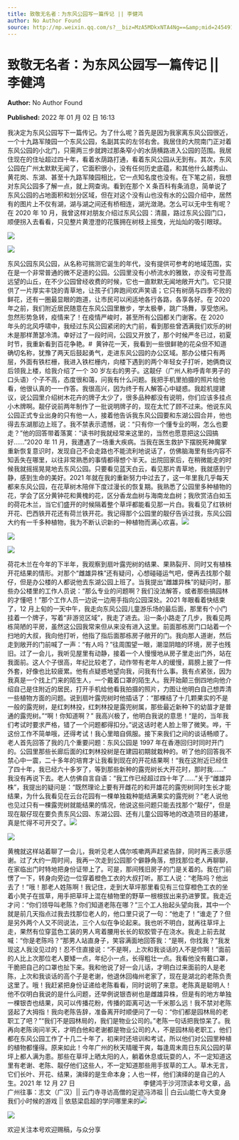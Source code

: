 ```yaml
---
title: 致敬无名者：为东风公园写一篇传记 || 李健鸿
author: No Author Found
source: http://mp.weixin.qq.com/s?__biz=MzA5MDkxNTA4Ng==&amp;mid=2454911860&amp;idx=1&amp;sn=52f39a46a576bf57610202a60266cf64&amp;chksm=87a23315b0d5ba031c2c7c8e94163b21df419fa5d241cf8939189213435888448d2d54e8bd10#rd
---
```


# 致敬无名者：为东风公园写一篇传记 || 李健鸿

**Author:** No Author Found

**Published:** 2022 年 01 月 02 日 16:13

我决定为东风公园写下一篇传记。为了什么呢？首先是因为我家离东风公园很近，一个十九路军陵园一个东风公园，名副其实的左邻右舍。我居住的大院南门正对着东风公园的小北门，只需两三步就跨过那条窄小的水荫横路进入公园的范围。我居住现在的住址超过四十年，看着水荫路打通，看着东风公园从无到有。其次，东风公园在广州太默默无闻了，它面积很小，没有任何历史底蕴，和其他什么越秀山、黄花岗、东湖、甚至十九路军陵园相比，它一点知名度也没有。在下笔之前，我想对东风公园多了解一点，就上网查询。看到在那个 X 条百科有条消息，简单说了东风公园的占地面积和划分区域，但在对这个没有山也没有水的公园介绍中，居然有的图片上不仅有湖，湖与湖之间还有桥相连，湖光潋滟。怎么可以无中生有呢？在 2020 年 10 月，我曾这样对朋友介绍过东风公园：清晨，路过东风公园门口，顺便拐入去看看，只见整片黄澄澄的花簇拥在树枝上摇曳，光灿灿的吸引眼球。

![](https://mmbiz.qpic.cn/mmbiz_jpg/PJWG74pLsMZSJBD38M6vDZVROouibabakYUIYsKicgp1ia4niacQscNlVj2ccVYToJCeQY8zbPmTLVLJg6ibya01tMg/640?wx_fmt=jpeg)

![](https://mmbiz.qpic.cn/mmbiz_jpg/PJWG74pLsMZSJBD38M6vDZVROouibabakadUgvicZKdJzTQb0DTibuprRL1N5gDLw8QibqA4lVpRVA1O0bXr1ZzYLw/640?wx_fmt=jpeg)

东风公园东风公园，从名称可揣测它诞生的年代，没有提供可参考的地域范围，实在是一个非常普通的微不足道的公园。公园里没有小桥流水的雅致，亦没有可登高远望的山丘，在不少公园曾经收费的时候，它也一直默默无闻地敞开大门。它只提供了一片厚实丰饶的青草地，让孩子们奔跑间欢声笑语；它只有树荫与四季不败的鲜花，还有一圈最显眼的跑道，让市民可以闲适地各行各路，各享各好。在 2020 年之前，我们附近居民随意在东风公园里散步，学太极拳，跳广场舞，享受悠闲。忽然形势急转，疫情来了！在疫情严峻时，甚至所有公园都关门谢客。在 2020 年头的北风呼啸中，我经过东风公园紧闭的大门前，看到那些曾洒满我们欢乐的树木是那样萧瑟冷清。幸好过了一段时间，公园又开放了，那个时候严冬已过，初夏时节，我重新看到百花争艳。#  黄钟花一天，我看到一些很鲜艳的花朵但不知道确切名称，犹豫了两天后鼓起勇气，走进东风公园的办公区域。那办公楼只有两层，外面有铁栏栅，我进入铁栏栅内，向楼下遇到的两个年轻女子打听，她俩商议后领我上楼，给我介绍了一个 30 岁左右的男子。这靓仔（广州人称呼青年男子的口头语）个子不高，态度很和蔼，问我有什么问题。我把手机里拍摄的照片给他看，他很认真的一一作答。我很高兴，因为终于有人解答心中疑惑。我趁机提建议，说公园里介绍树木花卉的牌子太少了，很多品种都没有说明，你们应该多挂点小木牌啊。靓仔说前两年制作了一批说明牌子的，现在太忙了顾不过来。他说东风公园正式专业出身的只有他一人，接着他告诉我东风公园要和东湖公园合并，他也得去东湖那边上班了。我不禁表示遗憾，说：“只有你一个懂专业的啊，怎么也要走？”他的回答带着落寞：“读书时我就经常来这里的，当然也愿意把这公园搞好……”2020 年 11 月，我遭遇了一场重大疾病。当我在医生救护下摆脱死神魔掌重新恢复意识时，发现自己不会走路也不能流利地说话了，仿佛脑海里有些内容不知丢失在哪里，以往非常熟悉的事情都得想个半天。出院回家后，在稍微能走的时候我就摇摇晃晃地去东风公园。只要看见蓝天白云，看见那片青草地，我就感到宁静，感到生命的美好。2021 年就在我的重新努力中过去了，这一年里我几乎每天都来东风公园，在花草树木陪伴下度过漫长的恢复期。我熟悉了公园里多种植物的花，学会了区分黄钟花和黄槐的花，区分香龙血树与海南龙血树；我欣赏洁白如玉的荷花木兰，当它们盛开的时候隔着整个草坪都能看见那一片白。我看见了红铁树开花、巴西铁开花还有荷兰铁开花。我记得那个公园里的靓仔告诉过我，东风公园大约有一千多种植物，我为不断认识新的一种植物而满心欢喜。![](https://mmbiz.qpic.cn/mmbiz_jpg/PJWG74pLsMZSJBD38M6vDZVROouibabakImWVr1h7s0GmC75JRyGvgfwPWA6t0GnpVyeHWQwZhWSa2EB4gopdLg/640?wx_fmt=jpeg)

![](https://mmbiz.qpic.cn/mmbiz_jpg/PJWG74pLsMbB5ZxklSibZZtLOl69Vy35oOe0VIEhNnkbiaUgr6SC5q7y2nGkaYaf56wlYPQP1z7CUz9LMlibYMVNg/640)

![](https://mmbiz.qpic.cn/mmbiz_png/PJWG74pLsMbB5ZxklSibZZtLOl69Vy35od2r0ZN6d8VRRxGEHmHylKiawWLkXZtDicMGFmGmTV9S9oXGoiabdveouQ/640)

荷花木兰在今年的下半年，我观察到扇叶露兜树的结果、果熟裂开、同时又有植株开花结果的情形。对那个“雌雄异株”还有疑问，心想碰碰运气吧，便再去找那个靓仔，但是办公楼的人都说他去东湖公园上班了。当我提出“雌雄异株”的疑问时，那些办公楼里的工作人员说：“那么专业的问题啊？我们没法解答，或者那些搞园林的才懂吧！”那个工作人员一边说一边用手指向公园深处。2021 年眼看着快结束了，12 月上旬的一天中午，我走向东风公园儿童游乐场的最后面，那里有个小门挂着一个牌子，写着“非游览区域”，我走了进去。沿一条小路走了几步，我看见两栋简陋的平房，虽然这公园我常来但从来没有进入这里。前面那栋房门口站着一个扫地的大叔，我向他打听，他指了指后面那栋房子敞开的门。我向那人道谢，然后走到敞开的门前喊了一声：“有人吗？”往周围望一眼，潮湿阴暗的环境，房子也残旧。过了一会儿，我听见屋里有动静，接着一个人慢慢地从房子里走出门外，站在我面前。这人个子很高，年纪比较老了，动作带有老年人的缓慢，肩膀上披了一件外套，好像也比较疲累。他有点疑惑地望向我，问我有什么事。我有点紧张，因为我真是一个找上门来的陌生人，一个戴着口罩的陌生人。我开始颠三倒四地向他介绍自己是住附近的居民，打开手机给他看我拍摄的照片，力图让他明白自己想弄清一些植物方面的问题。说到扇叶露兜树时他插话了：“那棵结了十几颗果实的不是一般的露兜树，是红刺林投，红刺林投是露兜树属，那些最近新种下的幼苗才是普通的露兜树。”“啊！你知道啊？” 我高兴极了，他明白我说的意思！“是的，当年我们考试时要求严格，错了一个问题都得扣分。”说这话时老人脸上带了微笑。哗，干这份工作不简单哦，还得考试！我心里暗自佩服。接下来我们之间的谈话畅顺了。老人首先回答了我的几个重要问题：东风公园是 1997 年在香港回归时同时开门的。公园里那些长廊后面的红刺林投树是在建园初期就栽种的。听了他的回答我不禁心中一震，二十多年的培育才让我看到现在的开花结果啊！“我在这附近已经住了四十年，我已经六十多岁了，等到那些新种的露兜树长大开花时，那时我……”  我没有再说下去。老人仿佛自言自语：“我工作已经超过四十年了……”关于“雌雄异株”，我提出的疑问是：“既然理论上要有开雌花的和开雄花的露兜树同时生长才能结果，为什么我看见在云台花园有一棵单独栽种能结满果实的露兜树？”老人说他也见过只有一棵露兜树就能结果的情况，他说这些问题只能去找那个“靓仔”，但是现在靓仔现在要负责东风公园、东湖公园、还有儿童公园等地的改造项目的基建，真是忙得不可开交了。![](https://mmbiz.qpic.cn/mmbiz_jpg/PJWG74pLsMbB5ZxklSibZZtLOl69Vy35o9B1qStzrmsvgdwFdmetibSiaUKzZjyYYdOTU4jo2OoicbXBWwyH2mTPRQ/640)

![](https://mmbiz.qpic.cn/mmbiz_png/PJWG74pLsMbB5ZxklSibZZtLOl69Vy35od2r0ZN6d8VRRxGEHmHylKiawWLkXZtDicMGFmGmTV9S9oXGoiabdveouQ/640)

黄槐就这样站着聊了一会儿，我听见老人偶尔咳嗽两声赶紧告辞，同时再三表示感谢。过了大约一周时间，我再一次走到公园那个僻静角落，想找那位老人再聊聊，在家临出门时特地把身份证带上了。可是，那间残旧房子的门是关着的。我在门前愣了一下，转身向旁边一位穿着橙色工衣的大叔打听。那工人说：“老陈吗？他出去了！”哦！那老人姓陈啊！我记住，走到大草坪那里看见有三位穿橙色工衣的坐着小凳子在拔草，用手把草坪上混在植物里的野草一根根拔出来扔进箩筐。我走近才问：“你们领导叫老陈？你们知道老陈在哪？”三个工人抬起头望向我，其中一个就是前几天指点过我去找那位老人的，他口里只说了一句：“他走了！”谁走了？但是另外两个人又不同说法，三个人似在争论起来。我也听不明白，就再往草坪上走，果然有位穿蓝色工装的男人弯着腰用长长的软胶管子在浇水。我走上前去就喊：“你是老陈吗？”那男人站直身子，笑容满面地回答我：“是啊，你找我？”我发现这人我没见过的！忍不住直接说：“不是啊，上次和我谈话的人不是你啊！”面前的人比上次那位老人要矮一点，年纪小一点，长得粗壮一点。我看他没有戴口罩，干脆把自己的口罩也扯下来。我和他说了好一会儿话，才明白过来面前的人是老陈，上次和我谈话的高个子是老谢，他退休回梅州老家了，现在是湖北的老陈负责这里了。哦！我赶紧把身份证递给老陈看看，同时说明了来意。老陈真是聪明人！他不仅明白我说的是什么问题，还举例说银杏树也是雌雄异株，但是有的地方单独一棵银杏也结果，风可以传播花粉，传播的距离可达一千米那么远！我不禁对老陈竖起了大拇指！我向老陈告辞，准备离开时顺便问了一句：“你们都是园林局的老职工了吧？”“我们不是园林局的，我们是物业公司的。”老陈一句话把我惊呆了。我再向老陈询问半天，才明白他和老谢都是物业公司的人，不是园林局老职工，他们都在东风公园工作了十几二十年了，初来时还培训和考试，所以他们对公园里种植的植物都懂得。原来如此！今年广州的秋天晴暖干爽，每逢周末周日东风公园的草坪上都人满为患。那些在草坪上晒太阳的人，躺着休息或玩耍的人，不一定知道这里有老谢、老陈、靓仔他们这些人，不一定知道那些用手拔草的工人。草木无言，它们长叶、开花、结果，演绎的是生命本身；人也一样，他们演绎的是自己的人生。2021 年 12 月 27 日                                       李健鸿于沙河顶读本号文章，品广州往事：志文（广汉）|| 云门寺寻访高僧的足迹冯沛祖 || 白云山能仁寺大变身我们小时候的游戏 || 依慈梁启超的学问哪里来的![](https://mmbiz.qpic.cn/mmbiz_jpg/PJWG74pLsMbB5ZxklSibZZtLOl69Vy35otY3AN3icPM5MTxpTU5RfGr10LnuJuKvBkrF2DIs27cCZE7Esx9NLiaxg/640)

![](https://mmbiz.qpic.cn/mmbiz_png/PJWG74pLsMbB5ZxklSibZZtLOl69Vy35ooOlV04APg03RoODia6KT1Wruian5rUh9rHdk6UXDXNv7yXzV4MyF5B6A/640)

欢迎关注本号欢迎赐稿，与众分享
